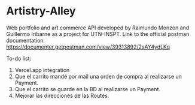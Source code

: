 # Artistry-Alley
Web portfolio and art commerce API developed by Raimundo Monzon and Guillermo Iribarne as a project for UTN-INSPT.
Link to the official postman documentation: https://documenter.getpostman.com/view/39313892/2sAY4ydLKq

To-do list:
1. Vercel.app integration
2. Que el carrito mandé por mail una orden de compra al realizarse un Payment.
3. Que el carrito se guarde en la BD al realizarse un Payment.
5. Mejorar las direcciones de las Routes.
